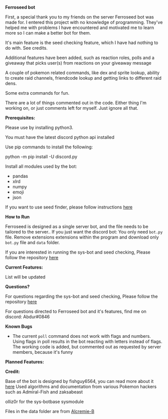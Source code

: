 **Ferroseed bot**

First, a special thank you to my friends on the server Ferroseed bot was made for.
I entered this project with no knowledge of programming. They've helped me with problems I have
encountered and motivated me to learn more so I can make a better bot for them.

It's main feature is the seed checking feature, which I have had nothing to do with. See credits.

Additional features have been added, such as reaction roles, polls
and a giveaway that picks user(s) from reactions on your giveaway message

A couple of pokemon related commands, like dex and sprite lookup, ability to create raid channels, friendcode lookup
and getting links to different raid dens.

Some extra commands for fun.

There are a lot of things commented out in the code. Either thing I'm working on, or just comments left for myself.
Just ignore all that.

**Prerequisites:**

Please use by installing python3. 

You must have the latest discord python api installed

Use pip commands to install the following:

python -m pip install -U discord.py

Install all modules used by the bot:
- pandas
- xlrd
- numpy
- emoji
- json

If you want to use seed finder, please follow instructions [here](https://gitlab.com/fishguy6564/lanturn-bot-public-source-code)


**How to Run**

Ferroseed is designed as a single server bot, and the file needs to be tailored to the server..
If you just want the discord bot:
You only need `bot.py` file. Remove extensions extensions within the program and download only `bot.py` file and `data` folder.

If you are interested in running the sys-bot and seed checking, Please follow the repository [here](https://gitlab.com/fishguy6564/lanturn-bot-public-source-code)


**Current Features:**

List will be updated


**Questions?**

For questions regarding the sys-bot and seed checking, Please follow the repository [here](https://gitlab.com/fishguy6564/lanturn-bot-public-source-code)

For questions directed to Ferroseed bot and it's features, find me on discord: Abdur#0846


**Known Bugs**

- The current `poll` command does not work with flags and numbers. 
  Using flags in poll results in the bot reacting with letters instead of flags.
  The working code is added, but commented out as requested by server members, because it's funny


**Planned Features:**



**Credit:**

Base of the bot is designed by fishguy6564, you can read more about it [here](https://gitlab.com/fishguy6564/lanturn-bot-public-source-code)
Used algorithms and documentation from various Pokemon hackers
such as Admiral-Fish and zaksabeast

olliz0r for the sys-botbase sysmodule

Files in the data folder are from [Alcremie-B](https://github.com/RaphGG/den-bot)
